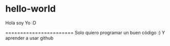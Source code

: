 # hello-world

Hola soy Yo :D

=======================
Solo quiero programar un buen código :)
Y aprender a usar github
